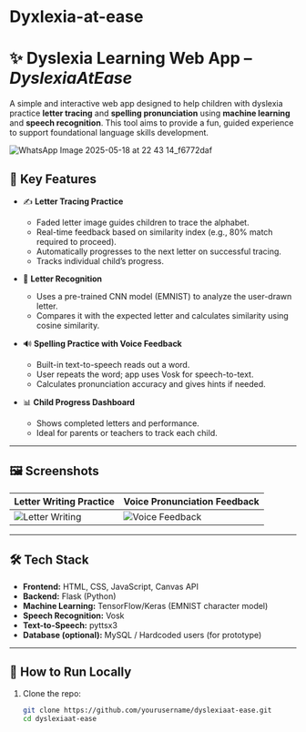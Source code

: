 # Dyxlexia-at-ease

# ✨ Dyslexia Learning Web App – *DyslexiaAtEase*

A simple and interactive web app designed to help children with dyslexia practice **letter tracing** and **spelling pronunciation** using **machine learning** and **speech recognition**. This tool aims to provide a fun, guided experience to support foundational language skills development.

![WhatsApp Image 2025-05-18 at 22 43 14_f6772daf](https://github.com/user-attachments/assets/8fb5e34a-0a0d-40ef-9861-38730c1560dd)


## 🧠 Key Features

- ✍️ **Letter Tracing Practice**
  - Faded letter image guides children to trace the alphabet.
  - Real-time feedback based on similarity index (e.g., 80% match required to proceed).
  - Automatically progresses to the next letter on successful tracing.
  - Tracks individual child’s progress.

- 🧪 **Letter Recognition**
  - Uses a pre-trained CNN model (EMNIST) to analyze the user-drawn letter.
  - Compares it with the expected letter and calculates similarity using cosine similarity.

- 🔊 **Spelling Practice with Voice Feedback**
  - Built-in text-to-speech reads out a word.
  - User repeats the word; app uses Vosk for speech-to-text.
  - Calculates pronunciation accuracy and gives hints if needed.

- 📊 **Child Progress Dashboard**
  - Shows completed letters and performance.
  - Ideal for parents or teachers to track each child.

---

## 🖼️ Screenshots

| Letter Writing Practice | Voice Pronunciation Feedback |
|--------------------------|------------------------------|
| ![Letter Writing](images/letter_practice.png) | ![Voice Feedback](images/voice_feedback.png) |

---

## 🛠️ Tech Stack

- **Frontend:** HTML, CSS, JavaScript, Canvas API
- **Backend:** Flask (Python)
- **Machine Learning:** TensorFlow/Keras (EMNIST character model)
- **Speech Recognition:** Vosk
- **Text-to-Speech:** pyttsx3
- **Database (optional):** MySQL / Hardcoded users (for prototype)

---

## 🚀 How to Run Locally

1. Clone the repo:
   ```bash
   git clone https://github.com/yourusername/dyslexiaat-ease.git
   cd dyslexiaat-ease

